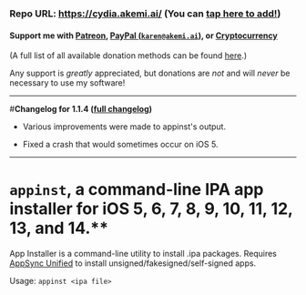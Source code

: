 ### Repo URL: https://cydia.akemi.ai/ (You can [tap here to add!](https://cydia.akemi.ai/add.php))

#### Support me with [Patreon](https://patreon.com/akemin_dayo), [PayPal (`karen@akemi.ai`)](https://paypal.me/akemindayo), or [Cryptocurrency](https://akemi.ai/?page/links#crypto)

(A full list of all available donation methods can be found [here](https://akemi.ai/?page/links#donate).)

Any support is _greatly_ appreciated, but donations are *not* and will *never* be necessary to use my software!

---

#**Changelog for 1.1.4 ([full changelog](https://cydia.akemi.ai/?page/com.linusyang.appinst-changelog))**

* Various improvements were made to appinst's output.

* Fixed a crash that would sometimes occur on iOS 5.

---

# `appinst`, a command-line IPA app installer for iOS 5, 6, 7, 8, 9, 10, 11, 12, 13, and 14.**

App Installer is a command-line utility to install .ipa packages. Requires [AppSync Unified](https://cydia.akemi.ai/?page/net.angelxwind.appsyncunified) to install unsigned/fakesigned/self-signed apps.

Usage: `appinst <ipa file>`